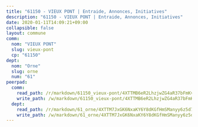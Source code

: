 ```yaml
---
title: "61150 - VIEUX PONT | Entraide, Annonces, Initiatives"
description: "61150 - VIEUX PONT | Entraide, Annonces, Initiatives"
date: 2020-01-11T14:09:21+09:00
collapsible: false
layout: commune
comm:
  nom: "VIEUX PONT"
  slug: vieux-pont
  cp: "61150"
dept:
  nom: "Orne"
  slug: orne
  num: "61"
peerpad:
  comm:
    read_path: /r/markdown/61150_vieux-pont/4XTTMB6eR2LhzjwZG4aR37bFmKvYr5p1N1gPusfJ9C9PX2XgD
    write_path: /w/markdown/61150_vieux-pont/4XTTMB6eR2LhzjwZG4aR37bFmKvYr5p1N1gPusfJ9C9PX2XgD-K3TgTyS54dD72WmBUYWkYhZn5WCtizwmJosDGeZpcxJVDE4qohzTSgU8Aaj5FumJzVWZ2LDHfN695ypCxpxdq6VLtAKCTcNSF3Yr5M9g7TfQfrYVSf4VvVC2S7MUq7xmoGQcJD4D
  dept:
    read_path: /r/markdown/61_orne/4XTTM7JxGK6NxaKY6Y8dKGfHmSManyy6z5d78TaTcUn3zJjy6
    write_path: /w/markdown/61_orne/4XTTM7JxGK6NxaKY6Y8dKGfHmSManyy6z5d78TaTcUn3zJjy6-K3TgUN9f9h2Fmk7w15QXNPtmJYWWDYEB4sLb6BW46ErzRh2NG4TmnnXd3GJfJ3dVSNBE8WudjKbLAy4CD2mQTtYeoUAUzvKztzGsCxcQ4ezpe7WGMgkNubsBkL3vV47Zushr5DqN
---
```


